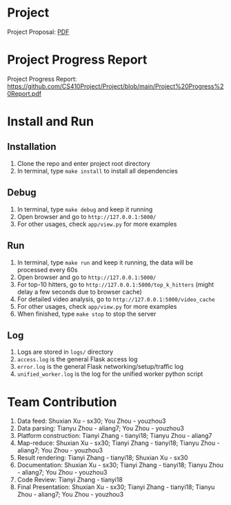 # Project
Project Proposal: [PDF](https://github.com/CS410Project/Project/blob/main/project_proposal.pdf)

# Project Progress Report
Project Progress Report: https://github.com/CS410Project/Project/blob/main/Project%20Progress%20Report.pdf

# Install and Run
## Installation
1. Clone the repo and enter project root directory
2. In terminal, type `make install` to install all dependencies

## Debug
1. In terminal, type `make debug` and keep it running
2. Open browser and go to `http://127.0.0.1:5000/`
3. For other usages, check `app/view.py` for more examples

## Run
1. In terminal, type `make run` and keep it running, the data will be processed every 60s
2. Open browser and go to `http://127.0.0.1:5000/`
3. For top-10 hitters, go to `http://127.0.0.1:5000/top_k_hitters` (might delay a few seconds due to browser cache)
4. For detailed video analysis, go to `http://127.0.0.1:5000/video_cache`
5. For other usages, check `app/view.py` for more examples
6. When finished, type `make stop` to stop the server

## Log
1. Logs are stored in `logs/` directory
2. `access.log` is the general Flask access log
3. `error.log` is the general Flask networking/setup/traffic log
4. `unified_worker.log` is the log for the unified worker python script

# Team Contribution 
1. Data feed: Shuxian Xu - sx30; You Zhou - youzhou3
2. Data parsing: Tianyu Zhou - aliang7; You Zhou - youzhou3
3. Platform construction: Tianyi Zhang - tianyi18; Tianyu Zhou - aliang7
4. Map-reduce: Shuxian Xu - sx30; Tianyi Zhang - tianyi18; Tianyu Zhou - aliang7; You Zhou - youzhou3
5. Result rendering: Tianyi Zhang - tianyi18; Shuxian Xu - sx30
6. Documentation: Shuxian Xu - sx30; Tianyi Zhang - tianyi18; Tianyu Zhou - aliang7; You Zhou - youzhou3
7. Code Review: Tianyi Zhang - tianyi18
8. Final Presentation: Shuxian Xu - sx30; Tianyi Zhang - tianyi18; Tianyu Zhou - aliang7; You Zhou - youzhou3

